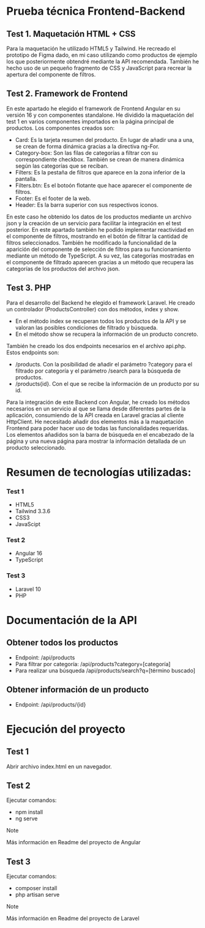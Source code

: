 ﻿# Prueba técnica Frontend-Backend

## Test 1. Maquetación HTML + CSS
Para la maquetación he utilizado HTML5 y Tailwind. He recreado el prototipo de Figma dado, en mi caso utilizando como productos de ejemplo los que posteriormente obtendré mediante la API recomendada. También he hecho uso de un pequeño fragmento de CSS y JavaScript para recrear la apertura del componente de filtros.

## Test 2. Framework de Frontend
En este apartado he elegido el framework de Frontend Angular en su versión 16 y con componentes standalone. He dividido la maquetación del test 1 en varios componentes importados en la página principal de productos. Los componentes creados son:
* Card: Es la tarjeta resumen del producto. En lugar de añadir una a una, se crean de forma dinámica gracias a la directiva ng-For.
* Category-box: Son las filas de categorías a filtrar con su correspondiente checkbox. También se crean de manera dinámica según las categorías que se reciban.
* Filters: Es la pestaña de filtros que aparece en la zona inferior de la pantalla.
* Filters.btn: Es el botoón flotante que hace aparecer el componente de filtros.
* Footer: Es el footer de la web.
* Header: Es la barra superior con sus respectivos iconos.

En este caso he obtenido los datos de los productos mediante un archivo json y la creación de un servicio para facilitar la integración en el test posterior. En este apartado también he podido implementar reactividad en el componente de filtros, mostrando en el botón de filtrar la cantidad de filtros seleccionados. También he modificado la funcionalidad de la aparición del componente de selección de filtros para su funcionamiento mediante un método de TypeScript. A su vez, las categorías mostradas en el componente de filtrado aparecen gracias a un método que recupera las categorías de los productos del archivo json.

## Test 3. PHP
Para el desarrollo del Backend he elegido el framework Laravel. He creado un controlador (ProductsController) con dos métodos, index y show. 
* En el método index se recuperan todos los productos de la API y se valoran las posibles condiciones de filtrado y búsqueda.
* En el método show se recupera la información de un producto concreto.

También he creado los dos endpoints necesarios en el archivo api.php. Estos endpoints son:
* /products. Con la posibilidad de añadir el parámetro ?category para el filtrado por categoría y el parámetro /search para la búsqueda de productos.
* /products{id}. Con el que se recibe la información de un producto por su id.

Para la integración de este Backend con Angular, he creado los métodos necesarios en un servicio al que se llama desde diferentes partes de la aplicación, consumiendo de la API creada en Laravel gracias al cliente HttpClient. He necesitado añadir dos elementos más a la maquetación Frontend para poder hacer uso de todas las funcionalidades requeridas. Los elementos añadidos son la barra de búsqueda en el encabezado de la página y una nueva página para mostrar la información detallada de un producto seleccionado.

# Resumen de tecnologías utilizadas:

### Test 1
* HTML5
* Tailwind 3.3.6
* CSS3
* JavaScipt
### Test 2
* Angular 16
* TypeScript
### Test 3
* Laravel 10
* PHP

# Documentación de la API

## Obtener todos los productos

* Endpoint: /api/products
* Para filtrar por categoría: /api/products?category=[categoría]
* Para realizar una búsqueda /api/products/search?q=[término buscado]

## Obtener información de un producto

* Endpoint: /api/products/{id}

# Ejecución del proyecto

## Test 1
Abrir archivo index.html en un navegador.

## Test 2
Ejecutar comandos:
* npm install
* ng serve

> [!NOTE]
> Más información en Readme del proyecto de Angular

## Test 3
Ejecutar comandos:
* composer install
* php artisan serve

> [!NOTE]
> Más información en Readme del proyecto de Laravel
